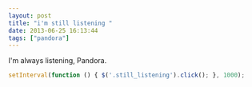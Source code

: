 ```yaml
---
layout: post
title: "i'm still listening "
date: 2013-06-25 16:13:44
tags: ["pandora"]
---
```


I'm always listening, Pandora. 

```js
setInterval(function () { $('.still_listening').click(); }, 1000);
```

